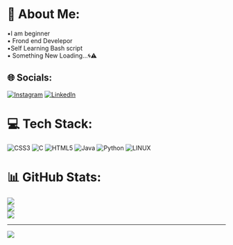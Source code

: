 # 💫 About Me:
▪️I am beginner<br>▪️ Frond end Develepor<br> ▪️Self Learning Bash script<br>▪️ Something New Loading...🌀⚠️


## 🌐 Socials:
[![Instagram](https://img.shields.io/badge/Instagram-%23E4405F.svg?logo=Instagram&logoColor=white)](https://instagram.com/linux.efx?igshid=ZGUzMzM3NWJiOQ==) [![LinkedIn](https://img.shields.io/badge/LinkedIn-%230077B5.svg?logo=linkedin&logoColor=white)](https://linkedin.com/in/https://www.linkedin.com/in/anu-alexander-95548a267/) 

# 💻 Tech Stack:
![CSS3](https://img.shields.io/badge/css3-%231572B6.svg?style=for-the-badge&logo=css3&logoColor=white) ![C](https://img.shields.io/badge/c-%2300599C.svg?style=for-the-badge&logo=c&logoColor=white) ![HTML5](https://img.shields.io/badge/html5-%23E34F26.svg?style=for-the-badge&logo=html5&logoColor=white) ![Java](https://img.shields.io/badge/java-%23ED8B00.svg?style=for-the-badge&logo=java&logoColor=white) ![Python](https://img.shields.io/badge/python-3670A0?style=for-the-badge&logo=python&logoColor=ffdd54) ![LINUX](https://img.shields.io/badge/Linux-FCC624?style=for-the-badge&logo=linux&logoColor=black)
# 📊 GitHub Stats:
![](https://github-readme-stats.vercel.app/api?username=Anuktr&theme=radical&hide_border=false&include_all_commits=false&count_private=false)<br/>
![](https://github-readme-streak-stats.herokuapp.com/?user=Anuktr&theme=radical&hide_border=false)<br/>
![](https://github-readme-stats.vercel.app/api/top-langs/?username=Anuktr&theme=radical&hide_border=false&include_all_commits=false&count_private=false&layout=compact)

---
[![](https://visitcount.itsvg.in/api?id=Anuktr&icon=0&color=0)](https://visitcount.itsvg.in)

<!-- Proudly created with GPRM ( https://gprm.itsvg.in ) -->

